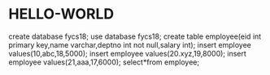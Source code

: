 # HELLO-WORLD
create database fycs18;
use database fycs18;
create table employee(eid int primary key,name varchar,deptno int not null,salary int);
insert employee values(10,abc,18,5000);
insert employee values(20.xyz,19,8000);
insert employee values(21,aaa,17,6000);
select*from employee;

